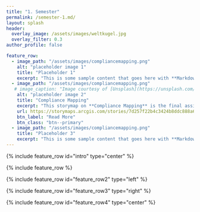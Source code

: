```yaml
---
title: "1. Semester"
permalink: /semester-1.md/
layout: splash
header:
  overlay_image: /assets/images/weltkugel.jpg
  overlay_filter: 0.3
author_profile: false

feature_row:
  - image_path: "/assets/images/compliancemapping.png"
    alt: "placeholder image 1"
    title: "Placeholder 1"
    excerpt: "This is some sample content that goes here with **Markdown** formatting."
  - image_path: "/assets/images/compliancemapping.png" 
   # image_caption: "Image courtesy of [Unsplash](https://unsplash.com/)"
    alt: "placeholder image 2"
    title: "Compliance Mapping"
    excerpt: "This storymap on **Compliance Mapping** is the final assignment in the Course *Geohumanitarian Action*."
    url: https://storymaps.arcgis.com/stories/7d257f22b4c3424b8ddc888a6cd4669b
    btn_label: "Read More"
    btn_class: "btn--primary"
  - image_path: "/assets/images/compliancemapping.png"
    title: "Placeholder 3"
    excerpt: "This is some sample content that goes here with **Markdown** formatting."
---
```


{% include feature_row id="intro" type="center" %}

{% include feature_row %}

{% include feature_row id="feature_row2" type="left" %}

{% include feature_row id="feature_row3" type="right" %}

{% include feature_row id="feature_row4" type="center" %}